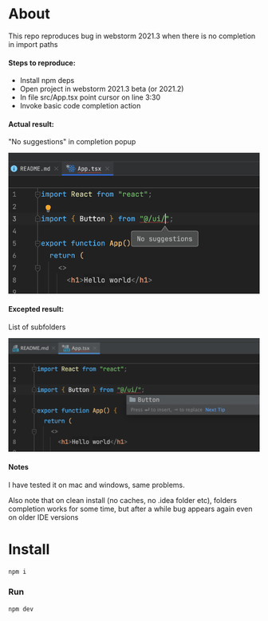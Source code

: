 # About
This repo reproduces bug in webstorm 2021.3 when there is no completion in import paths

#### Steps to reproduce:
- Install npm deps
- Open project in webstorm 2021.3 beta (or 2021.2)
- In file src/App.tsx point cursor on line 3:30 
- Invoke basic code completion action

#### Actual result:

"No suggestions" in completion popup

![2021.3](2021.3.png)

#### Excepted result:

List of subfolders

![2021.3](2021.1.png)

#### Notes

I have tested it on mac and windows, same problems. 

Also note that on clean install (no caches, no .idea folder etc), folders completion works for some time, but after a while bug appears again even on older IDE versions

# Install
    npm i

### Run
    npm dev
